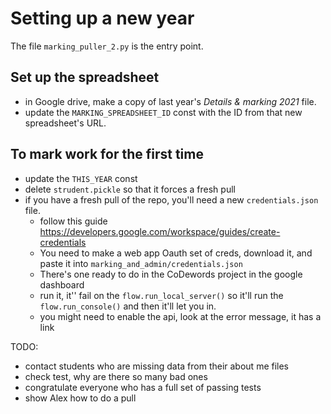 # Setting up a new year

The file `marking_puller_2.py` is the entry point.

## Set up the spreadsheet

- in Google drive, make a copy of last year's _Details & marking 2021_ file.
- update the `MARKING_SPREADSHEET_ID` const with the ID from that new spreadsheet's URL.

## To mark work for the first time

- update the `THIS_YEAR` const
- delete `strudent.pickle` so that it forces a fresh pull
- if you have a fresh pull of the repo, you'll need a new `credentials.json` file.
  - follow this guide https://developers.google.com/workspace/guides/create-credentials
  - You need to make a web app Oauth set of creds, download it, and paste it into `marking_and_admin/credentials.json`
  - There's one ready to do in the CoDewords project in the google dashboard
  - run it, it'' fail on the `flow.run_local_server()` so it'll run the `flow.run_console()` and then it'll let you in.
  - you might need to enable the api, look at the error message, it has a link

TODO:

- contact students who are missing data from their about me files
- check test, why are there so many bad ones
- congratulate everyone who has a full set of passing tests
- show Alex how to do a pull
